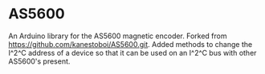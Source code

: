 # AS5600
An Arduino library for the AS5600 magnetic encoder. Forked from 
<https://github.com/kanestoboi/AS5600.git>. 
Added methods to change the I^2^C address of a device so that it can be used
on an I^2^C bus with other AS5600's present. 
